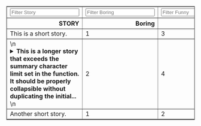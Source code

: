 
<style>
/* Hide the summary when the details element is open */
details[open] summary {
    display: none;
}

/* Optional: Style the summary to indicate it's clickable */
summary {
    cursor: pointer;
    font-weight: bold;
}

/* Optional: Add some spacing to the paragraph */
details p {
    margin: 10px 0;
}
</style>

<script>
function filterTable(inputId, columnIndex) {
    var input, filter, table, tr, td, i, txtValue;
    input = document.getElementById(inputId);
    filter = input.value.toUpperCase();
    table = document.getElementById("storyTable");
    tr = table.getElementsByTagName("tr");

    for (i = 1; i < tr.length; i++) {  // Start from 1 to skip header
        td = tr[i].getElementsByTagName("td")[columnIndex];
        if (td) {
            txtValue = td.textContent || td.innerText;
            if (txtValue.toUpperCase().indexOf(filter) > -1) {
                tr[i].style.display = "";
            } else {
                tr[i].style.display = "none";
            }
        }       
    }
}
</script>
<table id="storyTable"><table border="1" class="dataframe" id="storyTable">
  <thead>
    <tr>
        <th><input type="text" id="filterStory" onkeyup="filterTable('filterStory', 0)" placeholder="Filter Story"></th>
        <th><input type="text" id="filterBoring" onkeyup="filterTable('filterBoring', 1)" placeholder="Filter Boring"></th>
        <th><input type="text" id="filterFunny" onkeyup="filterTable('filterFunny', 2)" placeholder="Filter Funny"></th>
        <th><input type="text" id="filterCreativityScore" onkeyup="filterTable('filterCreativityScore', 3)" placeholder="Filter Creativity"></th>
        <th><input type="text" id="filterUsefulnessIndex" onkeyup="filterTable('filterUsefulnessIndex', 4)" placeholder="Filter Usefulness"></th>
        <th><input type="text" id="filterNoveltyIndex" onkeyup="filterTable('filterNoveltyIndex', 5)" placeholder="Filter Novelty"></th>
        <th><input type="text" id="filterOwnershipIndex" onkeyup="filterTable('filterOwnershipIndex', 6)" placeholder="Filter Ownership"></th>
    </tr>
    <tr style="text-align: right;">
      <th>STORY</th>
      <th>Boring</th>
      <th>Funny</th>
      <th>CreativityScore</th>
      <th>UsefulnessIndex</th>
      <th>NoveltyIndex</th>
      <th>OwnershipIndex</th>
    </tr>
  </thead>
  <tbody>
    <tr>
      <td>This is a short story.</td>
      <td>1</td>
      <td>3</td>
      <td>5</td>
      <td>7</td>
      <td>9</td>
      <td>11</td>
    </tr>
    <tr>
      <td>\n        <details>\n            <summary>This is a longer story that exceeds the summary character limit set in the function. It should be properly collapsible without duplicating the initial...</summary>\n            <p>This is a longer story that exceeds the summary character limit set in the function. It should be properly collapsible without duplicating the initial characters.</p>\n        </details>\n</td>
      <td>2</td>
      <td>4</td>
      <td>6</td>
      <td>8</td>
      <td>10</td>
      <td>12</td>
    </tr>
    <tr>
      <td>Another short story.</td>
      <td>1</td>
      <td>2</td>
      <td>5</td>
      <td>7</td>
      <td>9</td>
      <td>11</td>
    </tr>
  </tbody>
</table></table>
